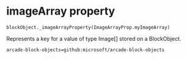 
# imageArray property

```sig
blockObject._imageArrayProperty(ImageArrayProp.myImageArray)
```

Represents a key for a value of type Image[] stored on a BlockObject.

```package
arcade-block-objects=github:microsoft/arcade-block-objects
```
